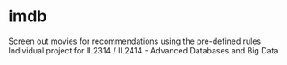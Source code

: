 # imdb
Screen out movies for recommendations using the pre-defined rules 
Individual project for II.2314 / II.2414 - Advanced Databases and Big Data
